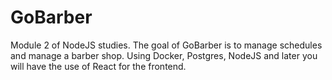 # GoBarber
Module 2 of NodeJS studies. The goal of GoBarber is to manage schedules and manage a barber shop. Using Docker, Postgres, NodeJS and later you will have the use of React for the frontend.
